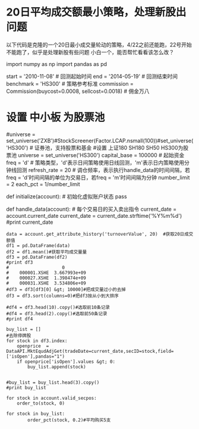 # 20日平均成交额最小策略，处理新股出问题

以下代码是克隆的一个20日最小成交量轮动的策略，4/22之前还能跑，22号开始不能跑了，似乎是处理新股有些问题
小白一个，能否帮忙看看该怎么改？

import numpy as np
import pandas as pd

start = '2010-11-08'                       # 回测起始时间
end = '2014-05-19'                         # 回测结束时间
benchmark = 'HS300'                        # 策略参考标准
commission = Commission(buycost=0.0008, sellcost=0.0018)  # 佣金万八
# 设置 中小板 为股票池
#universe =  set_universe('ZXB')#StockScreener(Factor.LCAP.nsmall(100))#set_universe('HS300')           # 证券池，支持股票和基金
#设置 上证180 SH180 SH50 HS300为股票池
universe = set_universe('HS300')
capital_base = 100000                      # 起始资金
freq = 'd'                                 # 策略类型，'d'表示日间策略使用日线回测，'m'表示日内策略使用分钟线回测
refresh_rate = 20                          # 调仓频率，表示执行handle_data的时间间隔，若freq = 'd'时间间隔的单位为交易日，若freq = 'm'时间间隔为分钟
number_limit = 2
each_pct = 1/number_limit

def initialize(account):                   # 初始化虚拟账户状态
    pass

def handle_data(account):                  # 每个交易日的买入卖出指令
    current_date = account.current_date
    current_date = current_date.strftime('%Y%m%d')
    #print current_date
    
    data = account.get_attribute_history('turnoverValue', 20)  #获取20日成交额值
    df1 = pd.DataFrame(data)
    df2 = df1.mean()#获取平均成交量量
    df3 = pd.DataFrame(df2)
    #print df3
    #                    0
    #    000001.XSHE  3.667993e+09
    #    000027.XSHE  1.398474e+09
    #    000031.XSHE  3.534806e+09
    #df3 = df3[df3[0] &gt; 10000]#把成交量过小的去掉
    df3 = df3.sort(columns=0)#把df3按从小到大排序
    
    #df4 = df3.head(10).copy()#选取前10条记录
    #df4 = df3.head(2).copy()#选取前50条记录
    #print df4

    buy_list = []
    #去除停牌股
    for stock in df3.index:
        openprice  = DataAPI.MktEqudAdjGet(tradeDate=current_date,secID=stock,field=['isOpen'],pandas="1")
        if openprice['isOpen'].values &gt; 0:
            buy_list.append(stock)


    #buy_list = buy_list.head(3).copy()
    #print buy_list
   
    for stock in account.valid_secpos:
        order_to(stock, 0)
    
    for stock in buy_list:
            order_pct(stock, 0.2)#平均购买5支